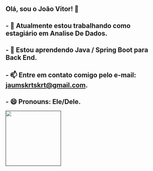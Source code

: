 ## Olá, sou o João Vitor! 👋

## - 🔭 Atualmente estou trabalhando como estagiário em Analise De Dados.
## - 🌱 Estou aprendendo Java / Spring Boot para Back End.
## - 📫 Entre em contato comigo pelo e-mail: jaumskrtskrt@gmail.com.
## - 😄 Pronouns: Ele/Dele.

<div>
  <a href "https://github.com/Jaummm777">
  <img height = "180em" src ="https://github-readme-stats.vercel.app/api?username=Jaummm777&show_icons=true&theme=dracula&include_all_commits=true&count_private=true">
</div>
